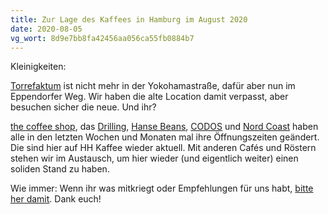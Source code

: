```yaml
---
title: Zur Lage des Kaffees in Hamburg im August 2020
date: 2020-08-05
vg_wort: 8d9e7bb8fa42456aa056ca55fb0884b7
---
```


Kleinigkeiten:

[Torrefaktum](/cafes/torrefaktum/) ist nicht mehr in der Yokohamastraße, dafür aber nun im Eppendorfer Weg. Wir haben die alte Location damit verpasst, aber besuchen sicher die neue. Und ihr?

[the coffee shop](/cafes/the-coffee-shop/), das [Drilling](/cafes/drilling/), [Hanse Beans](/cafes/hanse-beans/), [CODOS](/cafes/codos/) und [Nord Coast](/cafes/nord-coast-coffee-roastery/) haben alle in den letzten Wochen und Monaten mal ihre Öffnungszeiten geändert. Die sind hier auf HH Kaffee wieder aktuell. Mit anderen Cafés und Röstern stehen wir im Austausch, um hier wieder (und eigentlich weiter) einen soliden Stand zu haben.

Wie immer: Wenn ihr was mitkriegt oder Empfehlungen für uns habt, [bitte her damit](/kontakt/). Dank euch!